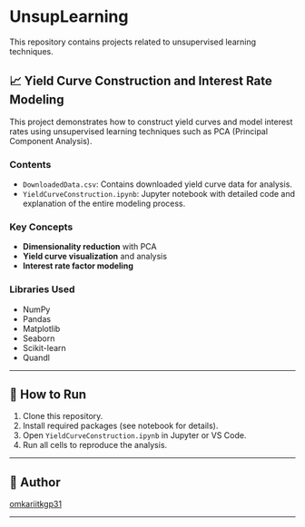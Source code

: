 #  UnsupLearning

This repository contains projects related to unsupervised learning techniques.

## 📈 Yield Curve Construction and Interest Rate Modeling

This project demonstrates how to construct yield curves and model interest rates using unsupervised learning techniques such as PCA (Principal Component Analysis).

### Contents

- `DownloadedData.csv`: Contains downloaded yield curve data for analysis.
- `YieldCurveConstruction.ipynb`: Jupyter notebook with detailed code and explanation of the entire modeling process.

### Key Concepts

- **Dimensionality reduction** with PCA
- **Yield curve visualization** and analysis
- **Interest rate factor modeling**

### Libraries Used

- NumPy
- Pandas
- Matplotlib
- Seaborn
- Scikit-learn
- Quandl

---

## 🚀 How to Run

1. Clone this repository.
2. Install required packages (see notebook for details).
3. Open `YieldCurveConstruction.ipynb` in Jupyter or VS Code.
4. Run all cells to reproduce the analysis.

---

## 💬 Author

[omkariitkgp31](https://github.com/omkariitkgp31)

---
